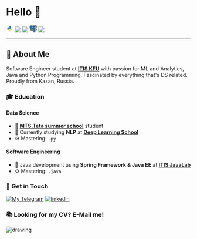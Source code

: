 # Hello 🦖

<code><img height="20" src="https://raw.githubusercontent.com/github/explore/80688e429a7d4ef2fca1e82350fe8e3517d3494d/topics/python/python.png"></code>
<code><img height="20" src="https://user-images.githubusercontent.com/62756126/130355385-4dd3c88d-98df-4ec5-b2ef-6c80c71a6293.png"></code>
<code><img height="20" src="https://user-images.githubusercontent.com/62756126/130355335-9bef6168-ce9c-4599-a303-471e0174ef6b.png"></code>
<code><img height="20" src="https://raw.githubusercontent.com/github/explore/80688e429a7d4ef2fca1e82350fe8e3517d3494d/topics/postgresql/postgresql.png"></code>
<code><img height="20" src="https://user-images.githubusercontent.com/62756126/130355955-605a457b-f965-4d9b-99ad-1b2f0d2f2d6b.png"></code>

---

## 🌱 About Me


Software Engineer student at [**ITIS KFU**](https://kpfu.ru/itis/) with passion for ML and Analytics, Java and Python Programming. Fascinated by everything that's DS related. Proudly from Kazan, Russia.

### 🎓 Education

#### Data Science
- 🔭 [**MTS.Teta summer school**](https://www.teta.mts.ru/) student
- 🔰 Currently studying **NLP** at [**Deep Learning School**](https://www.dlschool.org/)
- ⚙ Mastering: `.py` 

#### Software Engineering
- 🔱 Java development using **Spring Framework & Java EE** at [**ITIS JavaLab**](https://vk.com/itis_java_lab/)
- ⚙ Mastering: `.java`

<!-- #### BIO -->



### 📧 Get in Touch

[![My Telegram](https://img.shields.io/badge/-My%20telegram-blue?&style=for-the-badge&logo=telegram&logoColor=white)](https://t.me/nshamil) [![linkedin](https://img.shields.io/badge/linkedin%20-%230077B5.svg?&style=for-the-badge&logo=linkedin&logoColor=white)](https://www.linkedin.com/in/shamil-nurkaev-95501220a)

### 📚 Looking for my CV? E-Mail me!

<img src="https://user-images.githubusercontent.com/62756126/129653302-015b2ec3-df8d-4f40-85eb-9e3d5a0dbb0c.png" alt="drawing" width="650"/>

